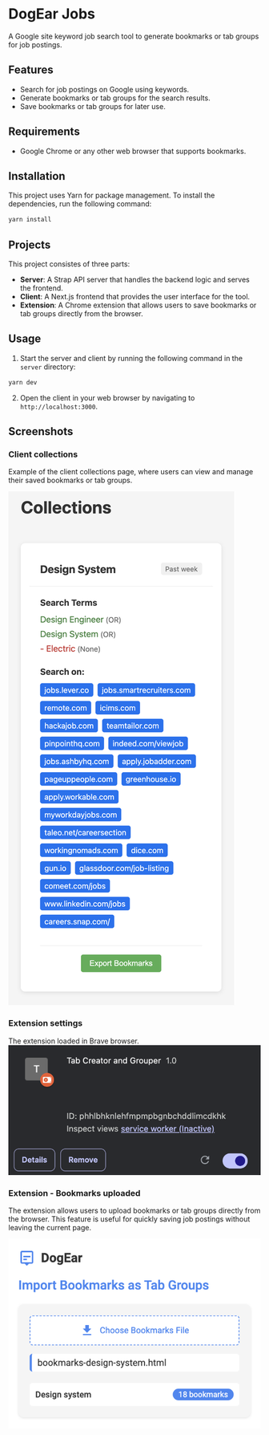 # DogEar Jobs

A Google site keyword job search tool to generate bookmarks or tab groups for job postings.

## Features

- Search for job postings on Google using keywords.
- Generate bookmarks or tab groups for the search results.
- Save bookmarks or tab groups for later use.

## Requirements

- Google Chrome or any other web browser that supports bookmarks.

## Installation

This project uses Yarn for package management. To install the dependencies, run the following command:

```bash
yarn install
```

## Projects

This project consistes of three parts:

- **Server**: A Strap API server that handles the backend logic and serves the frontend.
- **Client**: A Next.js frontend that provides the user interface for the tool.
- **Extension**: A Chrome extension that allows users to save bookmarks or tab groups directly from the browser.

## Usage

1. Start the server and client by running the following command in the `server` directory:

```bash
yarn dev
```

2. Open the client in your web browser by navigating to `http://localhost:3000`.

## Screenshots

### Client collections

Example of the client collections page, where users can view and manage their saved bookmarks or tab groups.

![Client Collections](./assets/client-collection.png)

### Extension settings

The extension loaded in Brave browser.  
![Extension - settings](./assets/ext-settings.png)

### Extension - Bookmarks uploaded

The extension allows users to upload bookmarks or tab groups directly from the browser. This feature is useful for quickly saving job postings without leaving the current page.

![Extension - Bookamrks uploaded](./assets/ext-upload.png)
